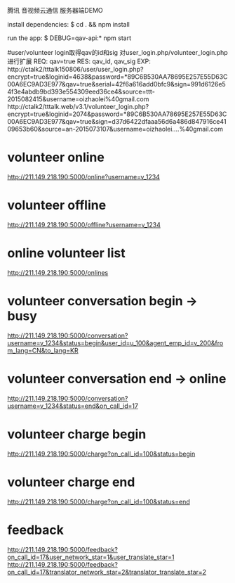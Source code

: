 腾讯 音视频云通信
服务器端DEMO

   install dependencies:
     $ cd . && npm install

   run the app:
     $ DEBUG=qav-api:* npm start


#user/volunteer login取得qav的id和sig
对user_login.php/volunteer_login.php进行扩展
REQ: qav=true
RES: qav_id, qav_sig
EXP:
http://ctalk2/tttalk150806/user/user_login.php?encrypt=true&loginid=4638&password=*89C6B530AA78695E257E55D63C00A6EC9AD3E977&qav=true&serial=42f6a616add0bfc9&sign=991d6126e54f3e4abdb9bd393e554309eed36ce4&source=ttt-2015082415&username=oizhaolei%40gmail.com
http://ctalk2/tttalk.web/v3.1/volunteer_login.php?encrypt=true&loginid=2074&password=*89C6B530AA78695E257E55D63C00A6EC9AD3E977&qav=true&sign=d37d6422dfaaa56d6a486d847916ce4109653b60&source=an-2015073107&username=oizhaolei....%40gmail.com

# volunteer online
http://211.149.218.190:5000/online?username=v_1234

# volunteer offline
http://211.149.218.190:5000/offline?username=v_1234

# online volunteer list
http://211.149.218.190:5000/onlines

# volunteer conversation begin -> busy
http://211.149.218.190:5000/conversation?username=v_1234&status=begin&user_id=u_100&agent_emp_id=v_200&from_lang=CN&to_lang=KR

# volunteer conversation end -> online
http://211.149.218.190:5000/conversation?username=v_1234&status=end&on_call_id=17

# volunteer charge begin
http://211.149.218.190:5000/charge?on_call_id=100&status=begin

# volunteer charge end
http://211.149.218.190:5000/charge?on_call_id=100&status=end

# feedback
http://211.149.218.190:5000/feedback?on_call_id=17&user_network_star=1&user_translate_star=1
http://211.149.218.190:5000/feedback?on_call_id=17&translator_network_star=2&translator_translate_star=2

